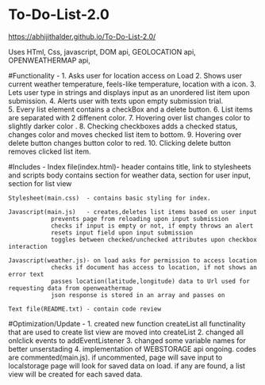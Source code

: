 # To-Do-List-2.0
https://abhijithalder.github.io/To-Do-List-2.0/


Uses HTml, Css, javascript, DOM api, GEOLOCATION api, OPENWEATHERMAP api,

#Functionality -
	1. Asks user for location access on Load
	2. Shows user current weather temperature, feels-like temperature, location with a icon.
	3. Lets user type in strings and displays input as an unordered list item upon submission.
	4. Alerts user with texts upon empty submission trial.  
	5. Every list element contains a checkBox and a delete button.
	6. List items are separated with 2 diffenent color.
	7. Hovering over list changes color to slightly darker color .
	8. Checking checkboxes adds a checked status, changes color and moves checked list item to bottom.
	9. Hovering over delete button changes button color to red.
	10. Clicking delete button removes clicked list item.

#Includes -
	Index file(index.html)- header contains title, link to stylesheets and scripts
				body contains section for weather data, section for user input, section for list view

	Stylesheet(main.css)  - contains basic styling for index.

	Javascript(main.js)   - creates,deletes list items based on user input
				prevents page from reloading upon input submission
				checks if input is empty or not, if empty throws an alert
				resets input field upon input submission
				toggles between checked/unchecked attributes upon checkbox interaction

	Javascript(weather.js)- on load asks for permission to access location
				checks if document has access to location, if not shows an error text
				passes location(latitude,longitude) data to Url used for requesting data from openweathermap
				json response is stored in an array and passes on
	
	Text file(README.txt) - contain code review

#Optimization/Update -
	1. created new function createList
	   all functinality that are used to create list view are moved into createList
	2. changed all onlclick events to addEventListener
	3. changed some variable names for better unserstading
	4. implementation of WEBSTORAGE api ongoing. codes are commented(main.js). if uncommented, page will save input to localstorage
	   page will look for saved data on load. if any are found, a list view will be created for each saved data.
								
